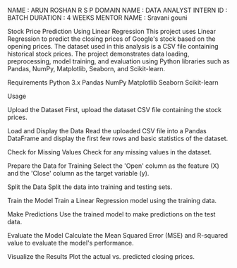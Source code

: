 NAME : ARUN ROSHAN R S P DOMAIN NAME : DATA ANALYST INTERN ID : BATCH DURATION : 4 WEEKS MENTOR NAME : Sravani gouni

Stock Price Prediction Using Linear Regression This project uses Linear Regression to predict the closing prices of Google's stock based on the opening prices. The dataset used in this analysis is a CSV file containing historical stock prices. The project demonstrates data loading, preprocessing, model training, and evaluation using Python libraries such as Pandas, NumPy, Matplotlib, Seaborn, and Scikit-learn.

Requirements Python 3.x Pandas NumPy Matplotlib Seaborn Scikit-learn

Usage

Upload the Dataset First, upload the dataset CSV file containing the stock prices.

Load and Display the Data Read the uploaded CSV file into a Pandas DataFrame and display the first few rows and basic statistics of the dataset.

Check for Missing Values Check for any missing values in the dataset.

Prepare the Data for Training Select the 'Open' column as the feature (X) and the 'Close' column as the target variable (y).

Split the Data Split the data into training and testing sets.

Train the Model Train a Linear Regression model using the training data.

Make Predictions Use the trained model to make predictions on the test data.

Evaluate the Model Calculate the Mean Squared Error (MSE) and R-squared value to evaluate the model's performance.

Visualize the Results Plot the actual vs. predicted closing prices.
